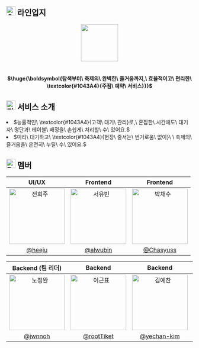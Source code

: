 ## <img src="https://raw.githubusercontent.com/Tarikul-Islam-Anik/Animated-Fluent-Emojis/master/Emojis/Travel%20and%20places/Circus%20Tent.png" alt="Circus Tent" width="25" height="25" /> 라인업지

<div align="center">
<img width="100" src="https://github.com/user-attachments/assets/ce9ee9c7-895c-464d-bb79-22fbbad75b22">
  </br> </br>
  
<h4>$\huge{\boldsymbol{탐색부터\ 축제의\ 완벽한\ 즐거움까지,\ 효율적이고\ 편리한\ \textcolor{#1043A4}{주점\ 예약\ 서비스}}}$</h4>

<div align="left">
  
## <img src="https://raw.githubusercontent.com/Tarikul-Islam-Anik/Animated-Fluent-Emojis/master/Emojis/Activities/Fireworks.png" alt="Fireworks" width="25" height="25" /> 서비스 소개
<li>$능률적인\ \textcolor{#1043A4}{고객\ 대기\ 관리}로,\ 혼잡한\ 시간에도\ 대기자\ 명단과\ 테이블\ 배정을\ 손쉽게\ 처리할\ 수\ 있어요.$</li>
<li>$미리\ 대기하고\ \textcolor{#1043A4}{현장\ 줄서는\ 번거로움\ 없이}\ \ 축제의\ 즐거움을\ 온전히\ 누릴\ 수\ 있어요.$</li>


## <img src="https://raw.githubusercontent.com/Tarikul-Islam-Anik/Animated-Fluent-Emojis/master/Emojis/People/Busts%20in%20Silhouette.png" alt="Busts in Silhouette" width="25" height="25" /> 멤버

|                                     UI/UX                                      |                                     Frontend                                      |                                     Frontend                                      |
| :--------------------------------------------------------------------------------------: | :--------------------------------------------------------------------------------------: | :--------------------------------------------------------------------------------------: |      
| <img src="https://github.com/user-attachments/assets/777d70d0-49ad-45ad-a656-20bb267f73bc" width=150px alt="전희주"/> | <img src="https://github.com/user-attachments/assets/ef656256-23fd-4ef7-8634-f55154b50697" width=150px alt="서유빈"/> | <img src="https://github.com/user-attachments/assets/a35946f1-ad91-4e8a-95dd-a6bec5d7bde9" width=150px alt="박채수"/> 
| [@heeju](https://kindhearted-equinox-c38.notion.site/portfolio-35f4c7970522467e8526da9275c4c317?pvs=4) |  [@alwubin](https://github.com/alwubin) |  [@Chasyuss](https://github.com/Chasyuss) |


|                                     Backend (팀 리더)                                      |                                         Backend                                            |                                         Backend                                           |                                          Backend                                            |                              
| :--------------------------------------------------------------------------------------: | :--------------------------------------------------------------------------------------: | :--------------------------------------------------------------------------------------: | :---------------------------------------------------------------------------------------: | 
| <img src="https://github.com/user-attachments/assets/99c64fc9-c0f9-4157-a830-11e8e808b641" width=150px alt="노정완"/> | <img src="https://github.com/user-attachments/assets/ad5b8aad-67c6-4ce4-b532-381ad08223a9" width=150px alt="이근표"/> | <img src="https://github.com/user-attachments/assets/465559f9-c55e-4f98-84c5-0a544ed29cba" width=150px alt="김예찬"/> | <img src="https://github.com/user-attachments/assets/6efefc90-5a56-439b-8c2b-32863cadc920" width=150px alt="이동훈"/> | 
|                          [@jwnnoh](https://github.com/jwnnoh)                          |                           [@rootTiket](https://github.com/rootTiket)                           |                          [@yechan-kim](https://github.com/yechan-kim)                           |                           [@hoonyworld](https://github.com/hoonyworld)                            |    




